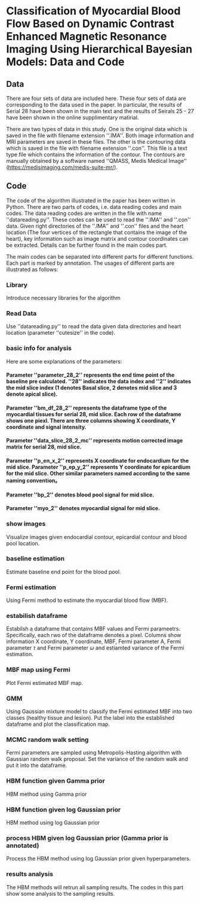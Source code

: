 # Classification of Myocardial Blood Flow Based on Dynamic Contrast Enhanced Magnetic Resonance Imaging Using Hierarchical Bayesian Models: Data and Code
## Data
There are four sets of data are included here. These four sets of data are corresponding to the data used in the paper. In particular, the results of Serial 28 have been shown in the main text and the results of Seirals 25 - 27 have been shown in the online supplimentary matirial.

There are two types of data in this study. One is the original data which is saved in the file with filename extension ''.IMA''. Both image information and MRI parameters are saved in these files. The other is the contouring data which is saved in the file with filename extension ''.con''. This file is a text type file which contains the information of the contour. The contours are manually obtained by a software named ''QMASS, Medis Medical Image'' (https://medisimaging.com/medis-suite-mr/).

## Code
The code of the algorithm illustrated in the paper has been written in Python. There are two parts of codes, i.e. data reading codes and main codes. The data reading codes are written in the file with name ''datareading.py''. These codes can be used to read the ''.IMA'' and ''.con'' data. Given right directories of the ''.IMA'' and ''.con'' files and the heart location (The four vertices of the rectangle that contains the image of the heart), key information such as image matrix and contour coordinates can be extracted. Details can be further found in the main codes part.

The main codes can be separated into different parts for different functions. Each part is marked by annotation. The usages of different parts are illustrated as follows:

### Library

Introduce necessary libraries for the algorithm

### Read Data

Use ''datareading.py'' to read the data given data directories and heart location (parameter ''cutesize'' in the code).

### basic info for analysis

Here are some explanations of the parameters:

#### Parameter ''parameter_28_2'' represents the end time point of the baseline pre calculated. ''28'' indicates the data index and ''2'' indicates the mid slice index (1 denotes Basal slice, 2 denotes mid slice and 3 denote apical slice).
#### Parameter ''bm_df_28_2'' represents the dataframe type of the myocardial tissues for serial 28, mid slice. Each row of the dataframe shows one piexl. There are three columns showing X coordinate, Y coordinate and signal intensity.
#### Parameter ''data_slice_28_2_mc'' represents motion corrected image matrix for serial 28, mid slice.
#### Parameter ''p_en_x_2'' represents X coordinate for endocardium for the mid slice. Parameter ''p_ep_y_2'' represents Y coordinate for epicardium for the mid slice. Other similar parameters named according to the same naming convention。
#### Parameter ''bp_2'' denotes blood pool signal for mid slice.
#### Parameter ''myo_2'' denotes myocardial signal for mid slice.

### show images

Visualize images given endocardial contour, epicardial contour and blood pool location.

### baseline estimation

Estimate baseline end point for the blood pool.

### Fermi estimation

Using Fermi method to estimate the myocardial blood flow (MBF).

### estabilish dataframe

Estabilsh a dataframe that contains MBF values and Fermi parameetrs. Specifically, each rwo of the dataframe denotes a pixel. Columns show information X coordinate, Y coordinate, MBF, Fermi parameter A, Fermi parameter $\tau$ and Fermi parameter $\omega$ and estiamted variance of the Fermi estimation.

### MBF map using Fermi

Plot Fermi estimated MBF map.

### GMM

Using Gaussian mixture model to classify the Fermi estimated MBF into two classes (healthy tissue and lesion). Put the label into the established dataframe and plot the classification map.

### MCMC random walk setting

Fermi parameters are sampled using Metropolis-Hasting algorithm with Gaussian random walk proposal. Set the variance of the random walk and put it into the dataframe.

### HBM function given Gamma prior

HBM method using Gamma prior

### HBM function given log Gaussian prior

HBM method using log Gaussian prior

### process HBM given log Gaussian prior (Gamma prior is annotated)

Process the HBM method using log Gaussian prior given hyperparameters.

### results analysis

The HBM methods will retrun all sampling results. The codes in this part show some analysis to the sampling results.

